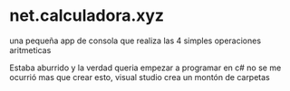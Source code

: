 # net.calculadora.xyz
una pequeña app de consola que realiza las 4 simples operaciones aritmeticas

Estaba aburrido y la verdad queria empezar a programar en c# no se me ocurrió mas que crear esto, visual studio crea un montón de carpetas 
